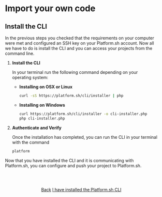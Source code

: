 
# Import your own code

## Install the CLI

In the previous steps you checked that the requirements on your computer were met and configured an SSH key on your Platform.sh account. Now all we have to do is install the CLI and you can access your projects from the command line.

<html>
<head>
  <link rel="stylesheet" type="text/css" href="/asciinema/asciinema-player.css" />
  <script src="/asciinema/asciinema-player.js"></script>
</head>
<body>

  <asciinema-player src="/asciinema/recordings/01-create.cast"></asciinema-player>

</body>
</html>


1. **Install the CLI**

    In your terminal run the following command depending on your operating system:

    * **Installing on OSX or Linux**
    
       ```bash
       curl -sS https://platform.sh/cli/installer | php
       ```
       
    * **Installing on Windows**
    
       ```bash
       curl https://platform.sh/cli/installer -o cli-installer.php
       php cli-installer.php
       ```
   
2. **Authenticate and Verify**

   Once the installation has completed, you can run the CLI in your terminal with the command
   
   ```bash
   platform
   ```

    <html>
    <head>
      <link rel="stylesheet" type="text/css" href="/asciinema/asciinema-player.css" />
      <script src="/asciinema/asciinema-player.js"></script>
    </head>
    <body>
    
      <asciinema-player src="/asciinema/recordings/verify-cli-extended.cast"></asciinema-player>
    
    </body>
    </html>
   
Now that you have installed the CLI and it is communicating with Platform.sh, you can configure and push your project to Platform.sh.


<html>
<head>
<link rel="stylesheet" href="/styles/styles.css">
</head>
<body>

<br/><br/>

<center>

<a href="/gettingstarted/own-code/step-2.html" class="buttongen small">Back</a>
<a href="/gettingstarted/own-code/step-4.html" class="buttongen small">I have installed the Platform.sh CLI</a>

</center>

<br/><br/>

</body>
</html>
